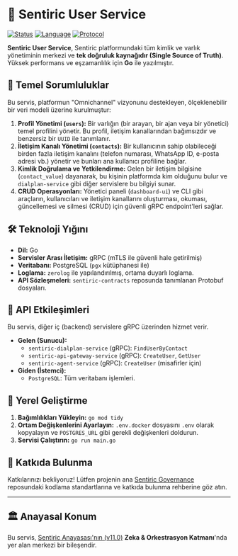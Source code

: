 # 👤 Sentiric User Service

[![Status](https://img.shields.io/badge/status-active-success.svg)]()
[![Language](https://img.shields.io/badge/language-Go-blue.svg)]()
[![Protocol](https://img.shields.io/badge/protocol-gRPC_(mTLS)-green.svg)]()

**Sentiric User Service**, Sentiric platformundaki tüm kimlik ve varlık yönetiminin merkezi ve **tek doğruluk kaynağıdır (Single Source of Truth)**. Yüksek performans ve eşzamanlılık için **Go** ile yazılmıştır.

## 🎯 Temel Sorumluluklar

Bu servis, platformun "Omnichannel" vizyonunu destekleyen, ölçeklenebilir bir veri modeli üzerine kurulmuştur:

1.  **Profil Yönetimi (`users`):** Bir varlığın (bir arayan, bir ajan veya bir yönetici) temel profilini yönetir. Bu profil, iletişim kanallarından bağımsızdır ve benzersiz bir `UUID` ile tanımlanır.
2.  **İletişim Kanalı Yönetimi (`contacts`):** Bir kullanıcının sahip olabileceği birden fazla iletişim kanalını (telefon numarası, WhatsApp ID, e-posta adresi vb.) yönetir ve bunları ana kullanıcı profiline bağlar.
3.  **Kimlik Doğrulama ve Yetkilendirme:** Gelen bir iletişim bilgisine (`contact_value`) dayanarak, bu kişinin platformda kim olduğunu bulur ve `dialplan-service` gibi diğer servislere bu bilgiyi sunar.
4.  **CRUD Operasyonları:** Yönetici paneli (`dashboard-ui`) ve CLI gibi araçların, kullanıcıları ve iletişim kanallarını oluşturması, okuması, güncellemesi ve silmesi (CRUD) için güvenli gRPC endpoint'leri sağlar.

## 🛠️ Teknoloji Yığını

*   **Dil:** Go
*   **Servisler Arası İletişim:** gRPC (mTLS ile güvenli hale getirilmiş)
*   **Veritabanı:** PostgreSQL (`pgx` kütüphanesi ile)
*   **Loglama:** `zerolog` ile yapılandırılmış, ortama duyarlı loglama.
*   **API Sözleşmeleri:** `sentiric-contracts` reposunda tanımlanan Protobuf dosyaları.

## 🔌 API Etkileşimleri

Bu servis, diğer iç (backend) servislere gRPC üzerinden hizmet verir.

*   **Gelen (Sunucu):**
    *   `sentiric-dialplan-service` (gRPC): `FindUserByContact`
    *   `sentiric-api-gateway-service` (gRPC): `CreateUser`, `GetUser`
    *   `sentiric-agent-service` (gRPC): `CreateUser` (misafirler için)
*   **Giden (İstemci):**
    *   `PostgreSQL`: Tüm veritabanı işlemleri.

## 🚀 Yerel Geliştirme

1.  **Bağımlılıkları Yükleyin:** `go mod tidy`
2.  **Ortam Değişkenlerini Ayarlayın:** `.env.docker` dosyasını `.env` olarak kopyalayın ve `POSTGRES_URL` gibi gerekli değişkenleri doldurun.
3.  **Servisi Çalıştırın:** `go run main.go`

## 🤝 Katkıda Bulunma

Katkılarınızı bekliyoruz! Lütfen projenin ana [Sentiric Governance](https://github.com/sentiric/sentiric-governance) reposundaki kodlama standartlarına ve katkıda bulunma rehberine göz atın.

---
## 🏛️ Anayasal Konum

Bu servis, [Sentiric Anayasası'nın (v11.0)](https://github.com/sentiric/sentiric-governance/blob/main/docs/blueprint/Architecture-Overview.md) **Zeka & Orkestrasyon Katmanı**'nda yer alan merkezi bir bileşendir.